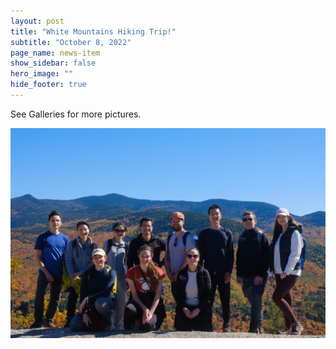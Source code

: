 ```yaml
---
layout: post
title: "White Mountains Hiking Trip!"
subtitle: "October 8, 2022"
page_name: news-item
show_sidebar: false
hero_image: ""
hide_footer: true
---
```


See Galleries for more pictures.

![Image](/img/news-images/dscf1677.jpg)

